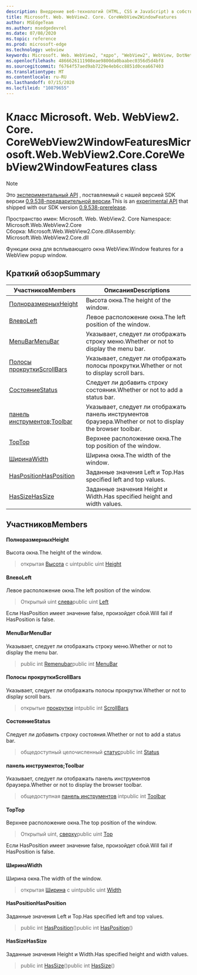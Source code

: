 ```yaml
---
description: Внедрение веб-технологий (HTML, CSS и JavaScript) в собственные приложения с помощью элемента управления Microsoft Edge WebView2
title: Microsoft. Web. WebView2. Core. CoreWebView2WindowFeatures
author: MSEdgeTeam
ms.author: msedgedevrel
ms.date: 07/08/2020
ms.topic: reference
ms.prod: microsoft-edge
ms.technology: webview
keywords: Microsoft. Web. WebView2, "ядро", "WebView2", WebView, DotNet, WPF, WinForms, App, EDGE, CoreWebView2, CoreWebView2Controller, браузерный элемент управления, EDGE HTML, Microsoft. Web. WebView2
ms.openlocfilehash: 4866626111908eae9800da0baabec0356d5d4bf8
ms.sourcegitcommit: f6764f57aed9ab7229e4eb6cc8851d0cea667403
ms.translationtype: MT
ms.contentlocale: ru-RU
ms.lasthandoff: 07/15/2020
ms.locfileid: "10879655"
---
```

# <span data-ttu-id="40769-104">Класс Microsoft. Web. WebView2. Core. CoreWebView2WindowFeatures</span><span class="sxs-lookup"><span data-stu-id="40769-104">Microsoft.Web.WebView2.Core.CoreWebView2WindowFeatures class</span></span> 

> [!NOTE]
> <span data-ttu-id="40769-105">Это [экспериментальный API](../../../concepts/versioning.md#experimental-apis) , поставляемый с нашей версией SDK версии [0.9.538-предварительной версии](../../../releasenotes.md#09538).</span><span class="sxs-lookup"><span data-stu-id="40769-105">This is an [experimental API](../../../concepts/versioning.md#experimental-apis) that shipped with our SDK version [0.9.538-prerelease](../../../releasenotes.md#09538).</span></span>

<span data-ttu-id="40769-106">Пространство имен: Microsoft. Web. WebView2. Core </span><span class="sxs-lookup"><span data-stu-id="40769-106">Namespace: Microsoft.Web.WebView2.Core</span></span>\
<span data-ttu-id="40769-107">Сборка: Microsoft.Web.WebView2.Core.dll</span><span class="sxs-lookup"><span data-stu-id="40769-107">Assembly: Microsoft.Web.WebView2.Core.dll</span></span>

<span data-ttu-id="40769-108">Функции окна для всплывающего окна WebView.</span><span class="sxs-lookup"><span data-stu-id="40769-108">Window features for a WebView popup window.</span></span>

## <span data-ttu-id="40769-109">Краткий обзор</span><span class="sxs-lookup"><span data-stu-id="40769-109">Summary</span></span>

 <span data-ttu-id="40769-110">Участников</span><span class="sxs-lookup"><span data-stu-id="40769-110">Members</span></span>                        | <span data-ttu-id="40769-111">Описания</span><span class="sxs-lookup"><span data-stu-id="40769-111">Descriptions</span></span>
--------------------------------|---------------------------------------------
[<span data-ttu-id="40769-112">Полноразмерных</span><span class="sxs-lookup"><span data-stu-id="40769-112">Height</span></span>](#height) | <span data-ttu-id="40769-113">Высота окна.</span><span class="sxs-lookup"><span data-stu-id="40769-113">The height of the window.</span></span>
[<span data-ttu-id="40769-114">Влево</span><span class="sxs-lookup"><span data-stu-id="40769-114">Left</span></span>](#left) | <span data-ttu-id="40769-115">Левое расположение окна.</span><span class="sxs-lookup"><span data-stu-id="40769-115">The left position of the window.</span></span>
[<span data-ttu-id="40769-116">MenuBar</span><span class="sxs-lookup"><span data-stu-id="40769-116">MenuBar</span></span>](#menubar) | <span data-ttu-id="40769-117">Указывает, следует ли отображать строку меню.</span><span class="sxs-lookup"><span data-stu-id="40769-117">Whether or not to display the menu bar.</span></span>
[<span data-ttu-id="40769-118">Полосы прокрутки</span><span class="sxs-lookup"><span data-stu-id="40769-118">ScrollBars</span></span>](#scrollbars) | <span data-ttu-id="40769-119">Указывает, следует ли отображать полосы прокрутки.</span><span class="sxs-lookup"><span data-stu-id="40769-119">Whether or not to display scroll bars.</span></span>
[<span data-ttu-id="40769-120">Состояние</span><span class="sxs-lookup"><span data-stu-id="40769-120">Status</span></span>](#status) | <span data-ttu-id="40769-121">Следует ли добавить строку состояния.</span><span class="sxs-lookup"><span data-stu-id="40769-121">Whether or not to add a status bar.</span></span>
[<span data-ttu-id="40769-122">панель инструментов;</span><span class="sxs-lookup"><span data-stu-id="40769-122">Toolbar</span></span>](#toolbar) | <span data-ttu-id="40769-123">Указывает, следует ли отображать панель инструментов браузера.</span><span class="sxs-lookup"><span data-stu-id="40769-123">Whether or not to display the browser toolbar.</span></span>
[<span data-ttu-id="40769-124">Top</span><span class="sxs-lookup"><span data-stu-id="40769-124">Top</span></span>](#top) | <span data-ttu-id="40769-125">Верхнее расположение окна.</span><span class="sxs-lookup"><span data-stu-id="40769-125">The top position of the window.</span></span>
[<span data-ttu-id="40769-126">Ширина</span><span class="sxs-lookup"><span data-stu-id="40769-126">Width</span></span>](#width) | <span data-ttu-id="40769-127">Ширина окна.</span><span class="sxs-lookup"><span data-stu-id="40769-127">The width of the window.</span></span>
[<span data-ttu-id="40769-128">HasPosition</span><span class="sxs-lookup"><span data-stu-id="40769-128">HasPosition</span></span>](#hasposition) | <span data-ttu-id="40769-129">Заданные значения Left и Top.</span><span class="sxs-lookup"><span data-stu-id="40769-129">Has specified left and top values.</span></span>
[<span data-ttu-id="40769-130">HasSize</span><span class="sxs-lookup"><span data-stu-id="40769-130">HasSize</span></span>](#hassize) | <span data-ttu-id="40769-131">Заданные значения Height и Width.</span><span class="sxs-lookup"><span data-stu-id="40769-131">Has specified height and width values.</span></span>

## <span data-ttu-id="40769-132">Участников</span><span class="sxs-lookup"><span data-stu-id="40769-132">Members</span></span>

#### <span data-ttu-id="40769-133">Полноразмерных</span><span class="sxs-lookup"><span data-stu-id="40769-133">Height</span></span> 

<span data-ttu-id="40769-134">Высота окна.</span><span class="sxs-lookup"><span data-stu-id="40769-134">The height of the window.</span></span>

> <span data-ttu-id="40769-135">открытая [Высота](#height) с uint</span><span class="sxs-lookup"><span data-stu-id="40769-135">public uint [Height](#height)</span></span>

#### <span data-ttu-id="40769-136">Влево</span><span class="sxs-lookup"><span data-stu-id="40769-136">Left</span></span> 

<span data-ttu-id="40769-137">Левое расположение окна.</span><span class="sxs-lookup"><span data-stu-id="40769-137">The left position of the window.</span></span>

> <span data-ttu-id="40769-138">Открытый uint [слева](#left)</span><span class="sxs-lookup"><span data-stu-id="40769-138">public uint [Left](#left)</span></span>

<span data-ttu-id="40769-139">Если HasPosition имеет значение false, произойдет сбой.</span><span class="sxs-lookup"><span data-stu-id="40769-139">Will fail if HasPosition is false.</span></span>

#### <span data-ttu-id="40769-140">MenuBar</span><span class="sxs-lookup"><span data-stu-id="40769-140">MenuBar</span></span> 

<span data-ttu-id="40769-141">Указывает, следует ли отображать строку меню.</span><span class="sxs-lookup"><span data-stu-id="40769-141">Whether or not to display the menu bar.</span></span>

> <span data-ttu-id="40769-142">public int [Remenubar](#menubar)</span><span class="sxs-lookup"><span data-stu-id="40769-142">public int [MenuBar](#menubar)</span></span>

#### <span data-ttu-id="40769-143">Полосы прокрутки</span><span class="sxs-lookup"><span data-stu-id="40769-143">ScrollBars</span></span> 

<span data-ttu-id="40769-144">Указывает, следует ли отображать полосы прокрутки.</span><span class="sxs-lookup"><span data-stu-id="40769-144">Whether or not to display scroll bars.</span></span>

> <span data-ttu-id="40769-145">открытые [прокрутки](#scrollbars) int</span><span class="sxs-lookup"><span data-stu-id="40769-145">public int [ScrollBars](#scrollbars)</span></span>

#### <span data-ttu-id="40769-146">Состояние</span><span class="sxs-lookup"><span data-stu-id="40769-146">Status</span></span> 

<span data-ttu-id="40769-147">Следует ли добавить строку состояния.</span><span class="sxs-lookup"><span data-stu-id="40769-147">Whether or not to add a status bar.</span></span>

> <span data-ttu-id="40769-148">общедоступный целочисленный [статус](#status)</span><span class="sxs-lookup"><span data-stu-id="40769-148">public int [Status](#status)</span></span>

#### <span data-ttu-id="40769-149">панель инструментов;</span><span class="sxs-lookup"><span data-stu-id="40769-149">Toolbar</span></span> 

<span data-ttu-id="40769-150">Указывает, следует ли отображать панель инструментов браузера.</span><span class="sxs-lookup"><span data-stu-id="40769-150">Whether or not to display the browser toolbar.</span></span>

> <span data-ttu-id="40769-151">общедоступная [панель инструментов](#toolbar) int</span><span class="sxs-lookup"><span data-stu-id="40769-151">public int [Toolbar](#toolbar)</span></span>

#### <span data-ttu-id="40769-152">Top</span><span class="sxs-lookup"><span data-stu-id="40769-152">Top</span></span> 

<span data-ttu-id="40769-153">Верхнее расположение окна.</span><span class="sxs-lookup"><span data-stu-id="40769-153">The top position of the window.</span></span>

> <span data-ttu-id="40769-154">Открытый uint, [сверху](#top)</span><span class="sxs-lookup"><span data-stu-id="40769-154">public uint [Top](#top)</span></span>

<span data-ttu-id="40769-155">Если HasPosition имеет значение false, произойдет сбой.</span><span class="sxs-lookup"><span data-stu-id="40769-155">Will fail if HasPosition is false.</span></span>

#### <span data-ttu-id="40769-156">Ширина</span><span class="sxs-lookup"><span data-stu-id="40769-156">Width</span></span> 

<span data-ttu-id="40769-157">Ширина окна.</span><span class="sxs-lookup"><span data-stu-id="40769-157">The width of the window.</span></span>

> <span data-ttu-id="40769-158">открытая [Ширина](#width) с uint</span><span class="sxs-lookup"><span data-stu-id="40769-158">public uint [Width](#width)</span></span>

#### <span data-ttu-id="40769-159">HasPosition</span><span class="sxs-lookup"><span data-stu-id="40769-159">HasPosition</span></span> 

<span data-ttu-id="40769-160">Заданные значения Left и Top.</span><span class="sxs-lookup"><span data-stu-id="40769-160">Has specified left and top values.</span></span>

> <span data-ttu-id="40769-161">public int [HasPosition](#hasposition)()</span><span class="sxs-lookup"><span data-stu-id="40769-161">public int [HasPosition](#hasposition)()</span></span>

#### <span data-ttu-id="40769-162">HasSize</span><span class="sxs-lookup"><span data-stu-id="40769-162">HasSize</span></span> 

<span data-ttu-id="40769-163">Заданные значения Height и Width.</span><span class="sxs-lookup"><span data-stu-id="40769-163">Has specified height and width values.</span></span>

> <span data-ttu-id="40769-164">public int [HasSize](#hassize)()</span><span class="sxs-lookup"><span data-stu-id="40769-164">public int [HasSize](#hassize)()</span></span>

